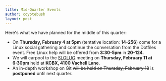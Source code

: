 ```yaml
---
title: Mid-Quarter Events
author: coyotebush
layout: post
---
```


Here's what we have planned for the middle of this quarter:

 * On **Thursday, February 4 at 5pm** (tentative location: **14-256**) come for a Linux social gathering and continue the conversation from the Dotfiles event. Free Linux help will be offered from **3:30-5pm** in **20-124**.
 * We will carpool to the [SLOLUG][] meeting on **Thursday, February 11 at 6:30pm** held at **KCBX, 4100 Vachell Lane**.
 * An in-depth workshop on Git <del>will be held on Thursday, February 18</del> is **postponed** until next quarter.

[SLOLUG]: http://www.slolug.com/
